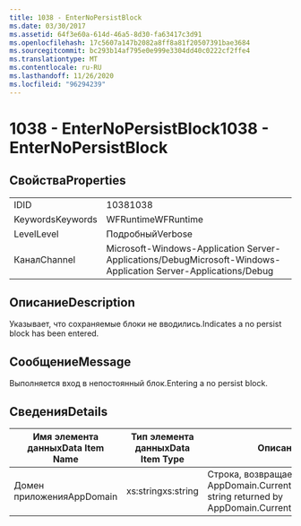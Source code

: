 ```yaml
---
title: 1038 - EnterNoPersistBlock
ms.date: 03/30/2017
ms.assetid: 64f3e60a-614d-46a5-8d30-fa63417c3d91
ms.openlocfilehash: 17c5607a147b2082a8ff8a81f20507391bae3684
ms.sourcegitcommit: bc293b14af795e0e999e3304dd40c0222cf2ffe4
ms.translationtype: MT
ms.contentlocale: ru-RU
ms.lasthandoff: 11/26/2020
ms.locfileid: "96294239"
---
```

# <a name="1038---enternopersistblock"></a><span data-ttu-id="92f21-102">1038 - EnterNoPersistBlock</span><span class="sxs-lookup"><span data-stu-id="92f21-102">1038 - EnterNoPersistBlock</span></span>

## <a name="properties"></a><span data-ttu-id="92f21-103">Свойства</span><span class="sxs-lookup"><span data-stu-id="92f21-103">Properties</span></span>  
  
|||  
|-|-|  
|<span data-ttu-id="92f21-104">ID</span><span class="sxs-lookup"><span data-stu-id="92f21-104">ID</span></span>|<span data-ttu-id="92f21-105">1038</span><span class="sxs-lookup"><span data-stu-id="92f21-105">1038</span></span>|  
|<span data-ttu-id="92f21-106">Keywords</span><span class="sxs-lookup"><span data-stu-id="92f21-106">Keywords</span></span>|<span data-ttu-id="92f21-107">WFRuntime</span><span class="sxs-lookup"><span data-stu-id="92f21-107">WFRuntime</span></span>|  
|<span data-ttu-id="92f21-108">Level</span><span class="sxs-lookup"><span data-stu-id="92f21-108">Level</span></span>|<span data-ttu-id="92f21-109">Подробный</span><span class="sxs-lookup"><span data-stu-id="92f21-109">Verbose</span></span>|  
|<span data-ttu-id="92f21-110">Канал</span><span class="sxs-lookup"><span data-stu-id="92f21-110">Channel</span></span>|<span data-ttu-id="92f21-111">Microsoft-Windows-Application Server-Applications/Debug</span><span class="sxs-lookup"><span data-stu-id="92f21-111">Microsoft-Windows-Application Server-Applications/Debug</span></span>|  
  
## <a name="description"></a><span data-ttu-id="92f21-112">Описание</span><span class="sxs-lookup"><span data-stu-id="92f21-112">Description</span></span>  

 <span data-ttu-id="92f21-113">Указывает, что сохраняемые блоки не вводились.</span><span class="sxs-lookup"><span data-stu-id="92f21-113">Indicates a no persist block has been entered.</span></span>  
  
## <a name="message"></a><span data-ttu-id="92f21-114">Сообщение</span><span class="sxs-lookup"><span data-stu-id="92f21-114">Message</span></span>  

 <span data-ttu-id="92f21-115">Выполняется вход в непостоянный блок.</span><span class="sxs-lookup"><span data-stu-id="92f21-115">Entering a no persist block.</span></span>  
  
## <a name="details"></a><span data-ttu-id="92f21-116">Сведения</span><span class="sxs-lookup"><span data-stu-id="92f21-116">Details</span></span>  
  
|<span data-ttu-id="92f21-117">Имя элемента данных</span><span class="sxs-lookup"><span data-stu-id="92f21-117">Data Item Name</span></span>|<span data-ttu-id="92f21-118">Тип элемента данных</span><span class="sxs-lookup"><span data-stu-id="92f21-118">Data Item Type</span></span>|<span data-ttu-id="92f21-119">Описание</span><span class="sxs-lookup"><span data-stu-id="92f21-119">Description</span></span>|  
|--------------------|--------------------|-----------------|  
|<span data-ttu-id="92f21-120">Домен приложения</span><span class="sxs-lookup"><span data-stu-id="92f21-120">AppDomain</span></span>|<span data-ttu-id="92f21-121">xs:string</span><span class="sxs-lookup"><span data-stu-id="92f21-121">xs:string</span></span>|<span data-ttu-id="92f21-122">Строка, возвращаемая AppDomain.CurrentDomain.FriendlyName.</span><span class="sxs-lookup"><span data-stu-id="92f21-122">The string returned by AppDomain.CurrentDomain.FriendlyName.</span></span>|
